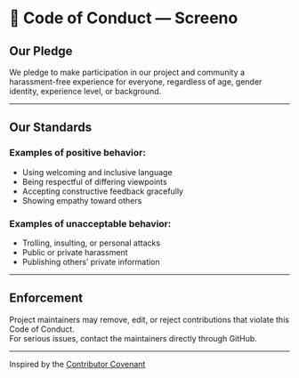 # 🧭 Code of Conduct — Screeno

## Our Pledge
We pledge to make participation in our project and community a harassment-free experience for everyone, regardless of age, gender identity, experience level, or background.

---

## Our Standards

### Examples of positive behavior:
- Using welcoming and inclusive language
- Being respectful of differing viewpoints
- Accepting constructive feedback gracefully
- Showing empathy toward others

### Examples of unacceptable behavior:
- Trolling, insulting, or personal attacks
- Public or private harassment
- Publishing others’ private information

---

## Enforcement
Project maintainers may remove, edit, or reject contributions that violate this Code of Conduct.  
For serious issues, contact the maintainers directly through GitHub.

---

Inspired by the [Contributor Covenant](https://www.contributor-covenant.org/)
